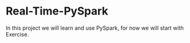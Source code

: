# Real-Time-PySpark
In this project we will learn and use PySpark, for now we will start with Exercise.
